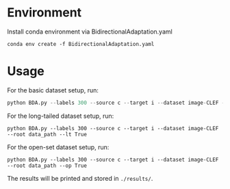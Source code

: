 #  Environment

Install conda environment via BidirectionalAdaptation.yaml

```
conda env create -f BidirectionalAdaptation.yaml
```



# Usage

For the basic dataset setup, run:

```python
python BDA.py --labels 300 --source c --target i --dataset image-CLEF --root data_path 
```

For the long-tailed dataset setup, run:

```
python BDA.py --labels 300 --source c --target i --dataset image-CLEF --root data_path --lt True
```

For the open-set dataset setup, run:

```
python BDA.py --labels 300 --source c --target i --dataset image-CLEF --root data_path --op True
```

The results will be printed and stored in `./results/`.